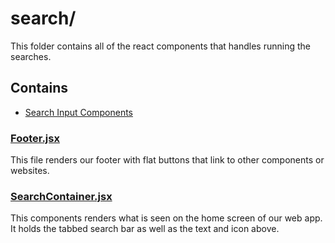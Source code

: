 # search/

This folder contains all of the react components that handles running the searches.

## Contains

- [Search Input Components](input)

### [Footer.jsx](Footer.jsx)
This file renders our footer with flat buttons that link to other components or websites.

### [SearchContainer.jsx](SearchContaier.jsx)
This components renders what is seen on the home screen of our web app. It holds the tabbed search bar as well as the text and icon above.